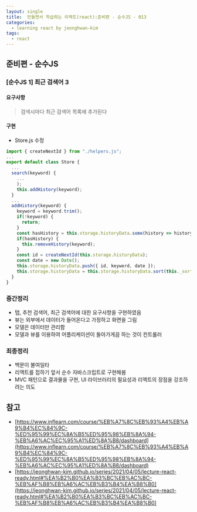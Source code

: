 ```yaml
---
layout: single
title:  만들면서 학습하는 리액트(react):준비편 - 순수JS - 013
categories: 
  - learning react by jeonghwan-kim
tags: 
  - react
---
```


## 준비편 - 순수JS

### [순수JS 1] 최근 검색어 3

#### 요구사항

> 검색시마다 최근 검색어 목록에 추가된다

#### 구현

- Store.js 수정

```javascript
import { createNextId } from "./helpers.js";
...
export default class Store {
  ...
  search(keyword) {
    ...
    );
    this.addHistory(keyword);
  }
  ...
  addHistory(keyword) {
    keyword = keyword.trim();
    if(!keyword) {
      return;
    }
    const hasHistory = this.storage.historyData.some(history => history.keyword === keyword);
    if(hasHistory) {
      this.removeHistory(keyword);
    }
    const id = createNextId(this.storage.historyData);
    const date = new Date();
    this.storage.historyData.push({ id, keyword, date });
    this.storage.historyData = this.storage.historyData.sort(this._sortHistory);
  }
}
```

### 중간정리

- 탭, 추천 검색어, 최근 검색어에 대한 요구사항을 구현하였음
- 뷰는 외부에서 데이터가 들어온다고 가정하고 화면을 그림
- 모델은 데이터만 관리함
- 모델과 뷰를 이용하여 어플리케이션이 돌아가게끔 하는 것이 컨트롤러

### 최종정리

- 백문이 불여일타
- 리액트를 접하기 앞서 순수 자바스크립트로 구현해봄
- MVC 패턴으로 결과물을 구현, UI 라이브러리의 필요성과 리액트의 장점을 강조하려는 의도

## 참고
- [https://www.inflearn.com/course/%EB%A7%8C%EB%93%A4%EB%A9%B4%EC%84%9C-%ED%95%99%EC%8A%B5%ED%95%98%EB%8A%94-%EB%A6%AC%EC%95%A1%ED%8A%B8/dashboard](https://www.inflearn.com/course/%EB%A7%8C%EB%93%A4%EB%A9%B4%EC%84%9C-%ED%95%99%EC%8A%B5%ED%95%98%EB%8A%94-%EB%A6%AC%EC%95%A1%ED%8A%B8/dashboard)
- [https://jeonghwan-kim.github.io/series/2021/04/05/lecture-react-ready.html#%EA%B2%B0%EA%B3%BC%EB%AC%BC-%EB%AF%B8%EB%A6%AC%EB%B3%B4%EA%B8%B0](https://jeonghwan-kim.github.io/series/2021/04/05/lecture-react-ready.html#%EA%B2%B0%EA%B3%BC%EB%AC%BC-%EB%AF%B8%EB%A6%AC%EB%B3%B4%EA%B8%B0)